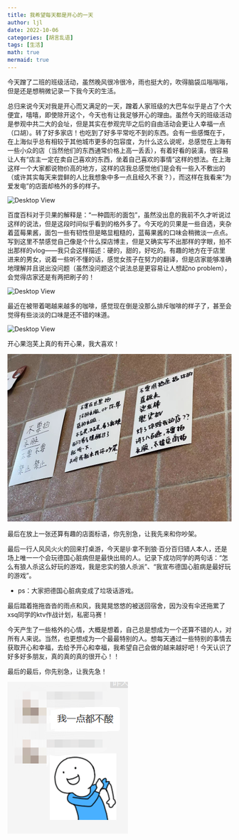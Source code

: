 ```yaml
---
title: 我希望每天都是开心的一天
author: ljl
date: 2022-10-06
categories: [胡言乱语]
tags: [生活]
math: true
mermaid: true
---
```


今天蹭了二班的班级活动，虽然晚风很冷很冷，雨也挺大的，吹得脑袋瓜嗡嗡嗡，但是还是想稍微记录一下我今天的生活。

总归来说今天对我是开心而又满足的一天，蹭着人家班级的大巴车似乎是占了个大便宜，嘻嘻，即使除开这个，今天也有让我足够开心的理由。虽然今天的班级活动是参观中共二大的会址，但是其实在参观完毕之后的自由活动会更让人幸福一点（口胡）。转了好多家店！也吃到了好多平常吃不到的东西。会有一些感慨在于，在上海似乎总有相较于其他城市更多的包容度，为什么这么说呢，总感觉在上海有一些小众的店（当然他们的东西通常价格上高一丢丢），有着好看的装潢，很容易让人有“店主一定在卖自己喜欢的东西，坐着自己喜欢的事情”这样的想法。在上海这样一个大家都说物价高的地方，这样的店我总感觉他们是会有一些入不敷出的（或许其实每天来尝鲜的人比我想象中多一点且经久不衰？），而这样在我看来“为爱发电”的店面却格外的多的样子。

![Desktop View](/assets/img/posts/2022-10-06-%E6%88%91%E5%B8%8C%E6%9C%9B%E6%AF%8F%E5%A4%A9%E9%83%BD%E6%98%AF%E5%BC%80%E5%BF%83%E7%9A%84%E4%B8%80%E5%A4%A9/%E8%93%9D%E8%8E%93%E9%85%B1%E8%B4%9D%E6%9E%9C.jpg)

百度百科对于贝果的解释是：“一种圆形的面包”，虽然没出息的我前不久才听说过这样的说法，但是这段时间似乎看到的格外多了。今天吃的贝果是一些自选，夹杂着蓝莓果酱，面包一些有韧性但是略显粗糙的，蓝莓果酱的口味会稍微淡一点点。写到这里不禁感觉自己像是个什么探店博主，但是又确实写不出那样的字眼，拍不出那样的vlog——我只会这样描述：硬的，甜的，好吃的。有趣的地方在于店里进来的男女，说着一些听不懂的话，感觉女孩子在努力的翻译，但是店家能够准确地理解并且说出没问题（虽然没问题这个说法总是更容易让人想起no problem），会觉得店家还是有两把刷子的！

![Desktop View](/assets/img/posts/2022-10-06-%E6%88%91%E5%B8%8C%E6%9C%9B%E6%AF%8F%E5%A4%A9%E9%83%BD%E6%98%AF%E5%BC%80%E5%BF%83%E7%9A%84%E4%B8%80%E5%A4%A9/%E4%B8%A4%E6%9D%AF%E5%92%96%E5%95%A1.jpg)

最近在被带着喝越来越多的咖啡，感觉现在倒是没那么排斥咖啡的样子了，甚至会觉得有些淡淡的口味是还不错的味道。

![Desktop View](/assets/img/posts/2022-10-06-%E6%88%91%E5%B8%8C%E6%9C%9B%E6%AF%8F%E5%A4%A9%E9%83%BD%E6%98%AF%E5%BC%80%E5%BF%83%E7%9A%84%E4%B8%80%E5%A4%A9/%E5%BC%80%E5%BF%83%E6%9E%9C%E6%B3%A1%E8%8A%99.jpg)

开心果泡芙上真的有开心果，我大喜欢！

![Desktop View](/assets/img/posts/2022-10-06-%E6%88%91%E5%B8%8C%E6%9C%9B%E6%AF%8F%E5%A4%A9%E9%83%BD%E6%98%AF%E5%BC%80%E5%BF%83%E7%9A%84%E4%B8%80%E5%A4%A9/%E5%BA%97%E9%9D%A2%E6%A0%87%E8%AF%AD.jpg)

最后在放上一张还算有趣的店面标语，你先别急，让我先来和你吵架。

最后一行人风风火火的回来打桌游，今天是ljl·拿不到狼·百分百归错人本人，还是场上唯一一个会玩德国心脏病但是最快出局的人。记录下成功同学的两句话：“怎么有狼人杀这么好玩的游戏，我是忠实的狼人杀派”、“我宣布德国心脏病是最好玩的游戏”。

- ps：大家把德国心脏病变成了垃圾话游戏。

最后踏着拖拖沓沓的雨点和风，我晃晃悠悠的被送回宿舍，因为没有伞还拖累了xsq同学的ktv作战计划，私密马赛！

今天产生了一些格外的心情，大概是想着，自己总是想成为一个还算不错的人，对所有人来说。当然，也更想成为一个最最特别的人。想每天通过一些特别的事情去获取开心和幸福，去给予开心和幸福，我希望自己会做的越来越好吧！今天认识了好多好多朋友，真的真的真的很开心！！

最后的最后，你先别急，让我先急！

![Desktop View](/assets/img/posts/2022-10-06-%E6%88%91%E5%B8%8C%E6%9C%9B%E6%AF%8F%E5%A4%A9%E9%83%BD%E6%98%AF%E5%BC%80%E5%BF%83%E7%9A%84%E4%B8%80%E5%A4%A9/%E4%BD%A0%E5%85%88%E5%88%AB%E6%80%A5.png)